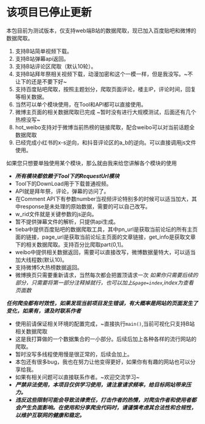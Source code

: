 
# 该项目已停止更新

本包目前为测试版本，仅支持web端B站的数据爬取，现已加入百度贴吧和微博的数据爬取。
1. 支持B站简单视频下载。
2. 支持B站弹幕api返回。
3. 支持B站评论区爬取（默认10轮）。
4. 支持B站拜年祭相关视频下载，动漫加密和这个一模一样，但是我没写。~不让下的还是不要下好~
5. 支持百度贴吧爬取，按照主题划分，爬取页面评论，楼主IP，评论时间，回复等相关数据。
6. 当然可以单个模块使用，在Tool和API都可以直接使用。
7. 微博主页面的相关数据爬取已完成 ~暂时没有进行大规模测试，后面还有几个热榜没写~
8. hot_weibo支持对于微博当前热榜的链接爬取，配合weibo可以对当前话题全数据爬取
9. 已经完成小红书的x-s逆向，和抖音评论区的a_b的逆向。可以直接调用js文件使用。

如果您只想要单独使用某个模块，那么就由我来给您讲解各个模块的使用
- ***所有模块都依赖于Tool下的RequestUrl模块***
- Tool下的DownLoad用于下载普通视频。
- API就是拜年祭，评论，弹幕的访问了。
- 在Comment API下有参数number当视频评论特别多的时候可以适当加大，其中response是未处理的原始数据，需要的可以自己改写。
- w_rid文件就是关键参数的js逆向。
- 暂不提供弹幕文件的解析，只提供api生成。
- tieba中提供百度贴吧的数据爬取工具，其中pn_url是获取当前论坛的所有主页面的链接，page_url是获取当前论坛主页面的文章链接，get_info是获取文章下的相关数据爬取。支持百分比爬取part(0,1]。
- weibo中提供相关数据返回，需要可以直接改写，微博数据量特大，可以适当加大线程数(默认10)。
- 支持微博5大热榜数据返回。
- 微博换页只需要重新请求，当然每次都会把置顶请求一次 *如果你只需要后续的部分，只需要将第一部分注释掉就行，也可以加上`&page=index`,index为查看页面数*

***任何爬虫都有时效性，如果发现当前项目发生错误，有大概率是网站的页面发生了变化，如果有，请及时联系作者***
* 使用前请保证相关环境的配置完成，~直接执行`main()`,当前可视化只支持B站相关数据爬取
* 这是我打算做的一个数据集合的一小部分。后续后加上各种各样的流行网站的爬取。
* 暂时没写多线程使用慢是很正常的，后续会加上。
* 本包还有很多bug，我也在努力让他变得更好，如果你有有趣的网站也可以分享给我。
* 如果有相关问题可以直接联系作者。~欢迎交流学习~
* ***严禁非法使用，本项目仅供学习使用，请注意请求频率，给目标网站带来压力。***
* ***违反这些限制可能会导致法律责任，打击作者的热情，对爬虫作者和使用者都会产生负面影响。在使用和分享爬虫代码时，请谨慎考虑其合法性和合规性，以维护互联网的健康和稳定。***

